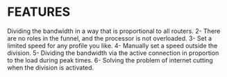 # FEATURES

Dividing the bandwidth in a way that is proportional to all routers.
2- There are no roles in the funnel, and the processor is not overloaded.
3- Set a limited speed for any profile you like.
4- Manually set a speed outside the division.
5- Dividing the bandwidth via the active connection in proportion to the load during peak times.
6- Solving the problem of internet cutting when the division is activated.
